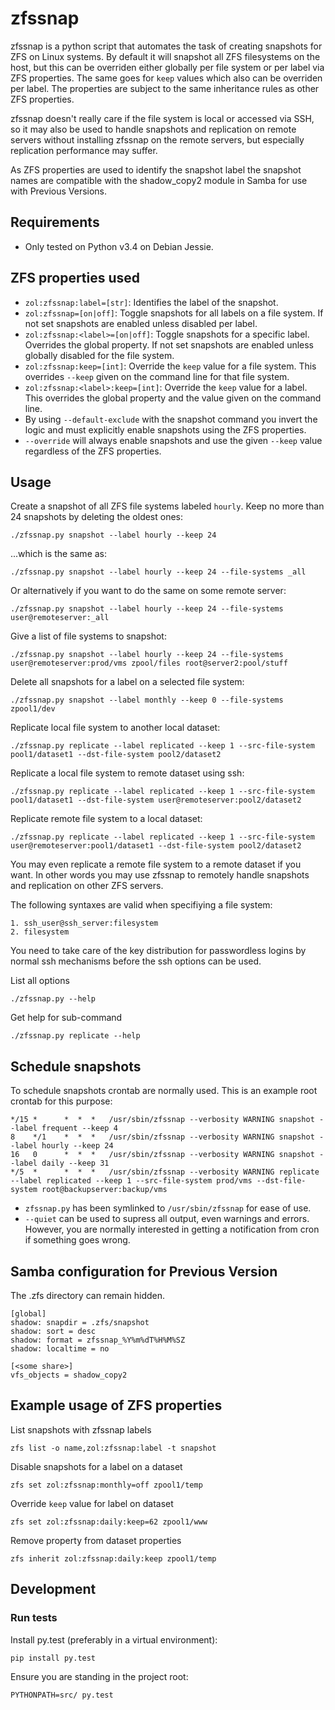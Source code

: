 # zfssnap
zfssnap is a python script that automates the task of creating snapshots
for ZFS on Linux systems. By default it will snapshot all ZFS filesystems on
the host, but this can be overriden either globally per file system or per 
label via ZFS properties.
The same goes for `keep` values which also can be overriden per
label. The properties are subject to the same inheritance rules as other
ZFS properties.

zfssnap doesn't really care if the file system is local or accessed via SSH,
so it may also be used to handle snapshots and replication on remote servers
without installing zfssnap on the remote servers, but especially replication 
performance may suffer.

As ZFS properties are used to identify the snapshot label the snapshot names
are compatible with the shadow_copy2 module in Samba for use with
Previous Versions.

## Requirements
* Only tested on Python v3.4 on Debian Jessie.

## ZFS properties used
* `zol:zfssnap:label=[str]`: Identifies the label of the snapshot.
* `zol:zfssnap=[on|off]`: Toggle snapshots for all labels on a file
  system. If not set snapshots are enabled unless disabled per label.
* `zol:zfssnap:<label>=[on|off]`: Toggle snapshots for a specific label.
  Overrides the global property. If not set snapshots are enabled unless
  globally disabled for the file system.
* `zol:zfssnap:keep=[int]`: Override the `keep` value for a file system.
  This overrides `--keep` given on the command line for that file system.
* `zol:zfssnap:<label>:keep=[int]`: Override the `keep` value for a label.
  This overrides the global property and the value given on the command line.
* By using `--default-exclude` with the snapshot command you invert the logic
  and must explicitly enable snapshots using the ZFS properties. 
* `--override` will always enable snapshots and use the given `--keep` value
  regardless of the ZFS properties.

## Usage
Create a snapshot of all ZFS file systems labeled `hourly`. Keep no more than 24
snapshots by deleting the oldest ones:

    ./zfssnap.py snapshot --label hourly --keep 24
...which is the same as:

    ./zfssnap.py snapshot --label hourly --keep 24 --file-systems _all
Or alternatively if you want to do the same on some remote server:

    ./zfssnap.py snapshot --label hourly --keep 24 --file-systems user@remoteserver:_all
Give a list of file systems to snapshot:

    ./zfssnap.py snapshot --label hourly --keep 24 --file-systems user@remoteserver:prod/vms zpool/files root@server2:pool/stuff
Delete all snapshots for a label on a selected file system:

    ./zfssnap.py snapshot --label monthly --keep 0 --file-systems zpool1/dev
Replicate local file system to another local dataset:

    ./zfssnap.py replicate --label replicated --keep 1 --src-file-system pool1/dataset1 --dst-file-system pool2/dataset2
Replicate a local file system to remote dataset using ssh:

    ./zfssnap.py replicate --label replicated --keep 1 --src-file-system pool1/dataset1 --dst-file-system user@remoteserver:pool2/dataset2
Replicate remote file system to a local dataset:

    ./zfssnap.py replicate --label replicated --keep 1 --src-file-system user@remoteserver:pool1/dataset1 --dst-file-system pool2/dataset2
You may even replicate a remote file system to a remote dataset if you want.
In other words you may use zfssnap to remotely handle snapshots and replication
on other ZFS servers.

The following syntaxes are valid when specifiying a file system:

    1. ssh_user@ssh_server:filesystem
    2. filesystem

You need to take care of the key distribution for passwordless logins by normal
ssh mechanisms before the ssh options can be used.

List all options

    ./zfssnap.py --help
Get help for sub-command

    ./zfssnap.py replicate --help

## Schedule snapshots
To schedule snapshots crontab are normally used. This is an example root
crontab for this purpose:

    */15 *      *  *  *   /usr/sbin/zfssnap --verbosity WARNING snapshot --label frequent --keep 4
    8    */1    *  *  *   /usr/sbin/zfssnap --verbosity WARNING snapshot --label hourly --keep 24
    16   0      *  *  *   /usr/sbin/zfssnap --verbosity WARNING snapshot --label daily --keep 31
    */5  *      *  *  *   /usr/sbin/zfssnap --verbosity WARNING replicate --label replicated --keep 1 --src-file-system prod/vms --dst-file-system root@backupserver:backup/vms

* `zfssnap.py` has been symlinked to `/usr/sbin/zfssnap` for ease of use.
* `--quiet` can be used to supress all output, even warnings and errors.
  However, you are normally interested in getting a notification from cron if 
  something goes wrong.

## Samba configuration for Previous Version
The .zfs directory can remain hidden.

    [global]
    shadow: snapdir = .zfs/snapshot
    shadow: sort = desc
    shadow: format = zfssnap_%Y%m%dT%H%M%SZ
    shadow: localtime = no

    [<some share>]
    vfs_objects = shadow_copy2

## Example usage of ZFS properties
List snapshots with zfssnap labels

    zfs list -o name,zol:zfssnap:label -t snapshot
Disable snapshots for a label on a dataset

    zfs set zol:zfssnap:monthly=off zpool1/temp
Override `keep` value for label on dataset

    zfs set zol:zfssnap:daily:keep=62 zpool1/www
Remove property from dataset properties

    zfs inherit zol:zfssnap:daily:keep zpool1/temp

## Development
### Run tests
Install py.test (preferably in a virtual environment):

    pip install py.test
Ensure you are standing in the project root:

    PYTHONPATH=src/ py.test
